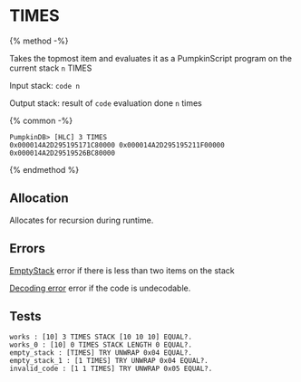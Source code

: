 # TIMES

{% method -%}

Takes the topmost item and evaluates it as a PumpkinScript
program on the current stack `n` TIMES

Input stack: `code n`

Output stack: result of `code` evaluation done `n` times

{% common -%}

```
PumpkinDB> [HLC] 3 TIMES
0x000014A2D295195171C80000 0x000014A2D295195211F00000 0x000014A2D29519526BC80000
```

{% endmethod %}

## Allocation

Allocates for recursion during runtime.

## Errors

[EmptyStack](./errors/EmptyStack.md) error if there is less than two items on the stack

[Decoding error](./errors/DECODING.md) error if the code is undecodable.

## Tests

```test
works : [10] 3 TIMES STACK [10 10 10] EQUAL?.
works_0 : [10] 0 TIMES STACK LENGTH 0 EQUAL?.
empty_stack : [TIMES] TRY UNWRAP 0x04 EQUAL?.
empty_stack_1 : [1 TIMES] TRY UNWRAP 0x04 EQUAL?.
invalid_code : [1 1 TIMES] TRY UNWRAP 0x05 EQUAL?.
```
